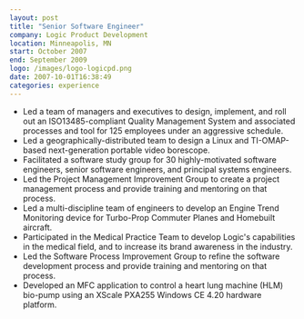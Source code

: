 ```yaml
---
layout: post
title: "Senior Software Engineer"
company: Logic Product Development
location: Minneapolis, MN
start: October 2007
end: September 2009
logo: /images/logo-logicpd.png
date: 2007-10-01T16:38:49
categories: experience
---
```


* Led a team of managers and executives to design, implement, and roll out an ISO13485-compliant Quality Management System and associated processes and tool for 125 employees under an aggressive schedule. 
* Led a geographically-distributed team to design a Linux and TI-OMAP-based next-generation portable video borescope.
* Facilitated a software study group for 30 highly-motivated software engineers, senior software engineers, and principal systems engineers.
* Led the Project Management Improvement Group to create a project management process and provide training and mentoring on that process.
* Led a multi-discipline team of engineers to develop an Engine Trend Monitoring device for Turbo-Prop Commuter Planes and Homebuilt aircraft.
* Participated in the Medical Practice Team to develop Logic's capabilities in the medical field, and to increase its brand awareness in the industry.
* Led the Software Process Improvement Group to refine the software development process and provide training and mentoring on that process.
* Developed an MFC application to control a heart lung machine (HLM) bio-pump using an XScale PXA255 Windows CE 4.20 hardware platform.

